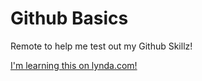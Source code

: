 Github Basics
=================================================
Remote to help me test out my Github Skillz!

[I'm learning this on lynda.com!](http://www.lynda.com)
